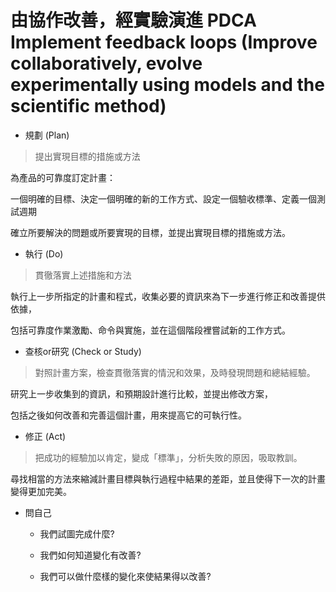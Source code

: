 # 由協作改善，經實驗演進 PDCA Implement feedback loops (Improve collaboratively, evolve experimentally using models and the scientific method)

* 規劃 (Plan) 

> 提出實現目標的措施或方法

為產品的可靠度訂定計畫：

一個明確的目標、決定一個明確的新的工作方式、設定一個驗收標準、定義一個測試週期

確立所要解決的問題或所要實現的目標，並提出實現目標的措施或方法。

* 執行 (Do) 

> 貫徹落實上述措施和方法

執行上一步所指定的計畫和程式，收集必要的資訊來為下一步進行修正和改善提供依據，

包括可靠度作業激勵、命令與實施，並在這個階段裡嘗試新的工作方式。

* 查核or研究 (Check or Study)

> 對照計畫方案，檢查貫徹落實的情況和效果，及時發現問題和總結經驗。

研究上一步收集到的資訊，和預期設計進行比較，並提出修改方案，

包括之後如何改善和完善這個計畫，用來提高它的可執行性。

* 修正 (Act) 

> 把成功的經驗加以肯定，變成「標準」，分析失敗的原因，吸取教訓。

尋找相當的方法來縮減計畫目標與執行過程中結果的差距，並且使得下一次的計畫變得更加完美。

* 問自己

  * 我們試圖完成什麼?
  
  * 我們如何知道變化有改善?
  
  * 我們可以做什麼樣的變化來使結果得以改善?


